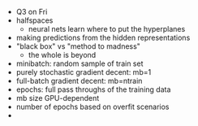 - Q3 on Fri
- halfspaces
	- neural nets learn where to put the hyperplanes
- making predictions from the hidden representations
- "black box" vs "method to madness"
	- the whole is beyond
- minibatch: random sample of train set
- purely stochastic gradient decent: mb=1
- full-batch gradient decent: mb=ntrain
- epochs: full pass throughs of the training data
- mb size GPU-dependent
- number of epochs based on overfit scenarios
- 